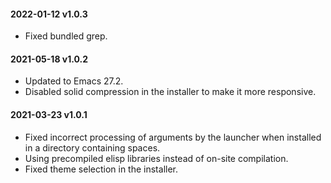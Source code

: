 #### 2022-01-12 v1.0.3

* Fixed bundled grep.

#### 2021-05-18 v1.0.2

* Updated to Emacs 27.2.
* Disabled solid compression in the installer to make it more responsive.

#### 2021-03-23 v1.0.1

* Fixed incorrect processing of arguments by the launcher when installed in a directory containing spaces.
* Using precompiled elisp libraries instead of on-site compilation.
* Fixed theme selection in the installer.
